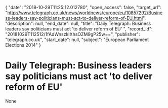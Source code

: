 {
  "date": "2018-10-29T11:25:12.012780", 
  "open_access": false, 
  "target_url": "http://www.telegraph.co.uk/news/worldnews/europe/eu/10857292/Business-leaders-say-politicians-must-act-to-deliver-reform-of-EU.html", 
  "description": null, 
  "end_date": null, 
  "title": "Daily Telegraph: Business leaders say politicians must act 'to deliver reform of EU' ", 
  "record_id": "20181029T112512/1fAdWnszkIXhsOZM9gP25w==", 
  "publisher": "telegraph.co.uk", 
  "start_date": null, 
  "subject": "European Parliament Elections 2014"
}

# Daily Telegraph: Business leaders say politicians must act 'to deliver reform of EU' 

None